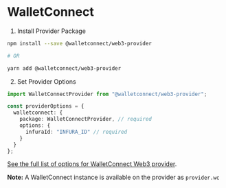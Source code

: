 # WalletConnect

1. Install Provider Package

```bash
npm install --save @walletconnect/web3-provider

# OR

yarn add @walletconnect/web3-provider
```

2. Set Provider Options

```typescript
import WalletConnectProvider from "@walletconnect/web3-provider";

const providerOptions = {
  walletconnect: {
    package: WalletConnectProvider, // required
    options: {
      infuraId: "INFURA_ID" // required
    }
  }
};
```

[See the full list of options for WalletConnect Web3 provider](https://docs.walletconnect.com/1.0/quick-start/dapps/web3-provider).

**Note:** A WalletConnect instance is available on the provider as `provider.wc`
